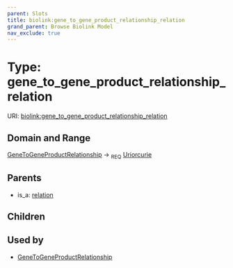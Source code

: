 ```yaml
---
parent: Slots
title: biolink:gene_to_gene_product_relationship_relation
grand_parent: Browse Biolink Model
nav_exclude: true
---
```


# Type: gene_to_gene_product_relationship_relation




URI: [biolink:gene_to_gene_product_relationship_relation](https://w3id.org/biolink/vocab/gene_to_gene_product_relationship_relation)

## Domain and Range

[GeneToGeneProductRelationship](GeneToGeneProductRelationship.md) ->  <sub>REQ</sub> [Uriorcurie](types/Uriorcurie.md)

## Parents

 *  is_a: [relation](relation.md)

## Children


## Used by

 * [GeneToGeneProductRelationship](GeneToGeneProductRelationship.md)
